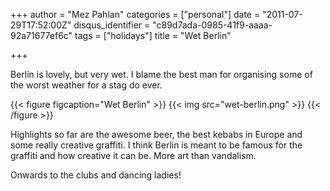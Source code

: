 +++
author = "Mez Pahlan"
categories = ["personal"]
date = "2011-07-29T17:52:00Z"
disqus_identifier = "c89d7ada-0985-41f9-aaaa-92a71677ef6c"
tags = ["holidays"]
title = "Wet Berlin"

+++

Berlin is lovely, but very wet. I blame the best man for organising some of the worst weather for a stag do ever.

{{< figure figcaption="Wet Berlin" >}}
    {{< img src="wet-berlin.png" >}}
{{< /figure >}}

<!--more-->

Highlights so far are the awesome beer, the best kebabs in Europe and some really creative graffiti. I think Berlin is
meant to be famous for the graffiti and how creative it can be. More art than vandalism.

Onwards to the clubs and dancing ladies!
